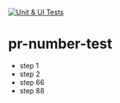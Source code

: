 [![Unit & UI Tests](https://github.com/altescape/pr-number-test/actions/workflows/tests.yml/badge.svg)](https://github.com/altescape/pr-number-test/actions/workflows/tests.yml)

# pr-number-test

- step 1
- step 2
- step 66
- step 88
